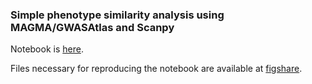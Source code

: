 ### Simple phenotype similarity analysis using MAGMA/GWASAtlas and Scanpy

Notebook is [here](https://nbviewer.ipython.org/github/gokceneraslan/magma-phenotype-similarity/blob/master/MAGMA.ipynb).

Files necessary for reproducing the notebook are available at [figshare](https://figshare.com/articles/MAGMA_GWAS_files_from_GWAS_Atlas/9883577).
